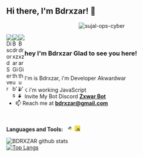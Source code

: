 ## Hi there, I'm Bdrxzar! 👋

<p align="center"> <img src="https://komarev.com/ghpvc/?username=badriian24-ops-cyber" alt="sujal-ops-cyber" /> </p>

<a href="https://discord.gg/BQk6dsDDAu">
  <img align="left" alt="Discord Server" width="16px" src="https://cdn.jsdelivr.net/npm/simple-icons@v3/icons/discord.svg" />
</a>
 <a href="https://github.com/badriian24">
  <img align="left" alt="Bdrxzar Github's" width="16px" src="https://cdn.jsdelivr.net/npm/simple-icons@v3/icons/github.svg" />
</a>
 <a href="https://instagram.com/bdrxzar_24?igshid=hh8tyxkb61d4">
  <img align="left" alt="Bdrxzar Github's" width="16px" src="https://cdn.jsdelivr.net/npm/simple-icons@v3/icons/instagram.svg" />
</a>

<br />

### hey I'm Bdrxzar Glad to see you here! &nbsp;

<br />

I'm is Bdrxzar, i'm Developer Akwardwar
- ☇ i'm working JavaScript
- Invite My Bot Discord **[Zxwar Bot](https://dsc.gg/zxwar-bot)**
- 📫 Reach me at **[bdrxzar@gmail.com](https://mail.google.com/mail/u/0/?view=cm&fs=1&to=ian24fd24@gmail.com)**

<br />

**Languages and Tools:** &nbsp;
<code><img height="15" src="https://raw.githubusercontent.com/github/explore/80688e429a7d4ef2fca1e82350fe8e3517d3494d/topics/python/python.png"></code>
 <code><img height="15" src="https://raw.githubusercontent.com/github/explore/80688e429a7d4ef2fca1e82350fe8e3517d3494d/topics/javascript/javascript.png"></code>

![BDRXZAR github stats](https://github-readme-stats.vercel.app/api?username=badriian24&show_icons=true&theme=tokyonight)
<br />
[![Top Langs](https://github-readme-stats.vercel.app/api/top-langs/?username=badriian24&show_icons=true&theme=tokyonight)](https://github.com/badriian24)
